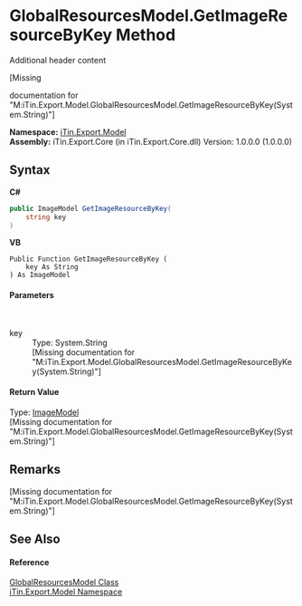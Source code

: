 # GlobalResourcesModel.GetImageResourceByKey Method 
Additional header content 

\[Missing <summary> documentation for "M:iTin.Export.Model.GlobalResourcesModel.GetImageResourceByKey(System.String)"\]

**Namespace:**&nbsp;<a href="ef57ffcc-e95e-b212-5a46-9aa6f5a3511f">iTin.Export.Model</a><br />**Assembly:**&nbsp;iTin.Export.Core (in iTin.Export.Core.dll) Version: 1.0.0.0 (1.0.0.0)

## Syntax

**C#**<br />
``` C#
public ImageModel GetImageResourceByKey(
	string key
)
```

**VB**<br />
``` VB
Public Function GetImageResourceByKey ( 
	key As String
) As ImageModel
```


#### Parameters
&nbsp;<dl><dt>key</dt><dd>Type: System.String<br />\[Missing <param name="key"/> documentation for "M:iTin.Export.Model.GlobalResourcesModel.GetImageResourceByKey(System.String)"\]</dd></dl>

#### Return Value
Type: <a href="137d2f5b-d37d-72be-e7a0-12bcf0b26444">ImageModel</a><br />\[Missing <returns> documentation for "M:iTin.Export.Model.GlobalResourcesModel.GetImageResourceByKey(System.String)"\]

## Remarks
\[Missing <remarks> documentation for "M:iTin.Export.Model.GlobalResourcesModel.GetImageResourceByKey(System.String)"\]

## See Also


#### Reference
<a href="e1dfde3f-9004-9952-67e4-86a67fb18e84">GlobalResourcesModel Class</a><br /><a href="ef57ffcc-e95e-b212-5a46-9aa6f5a3511f">iTin.Export.Model Namespace</a><br />